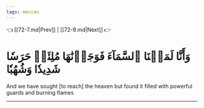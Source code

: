 ```yaml
---
tags: meccan
---
```


👈 [[72-7.md|Prev]] | [[72-9.md|Next]] 👉

# وَأَنَّا لَمَسۡنَا ٱلسَّمَآءَ فَوَجَدۡنَٰهَا مُلِئَتۡ حَرَسٗا شَدِيدٗا وَشُهُبٗا

And we have sought [to reach] the heaven but found it filled with powerful guards and burning flames

---

